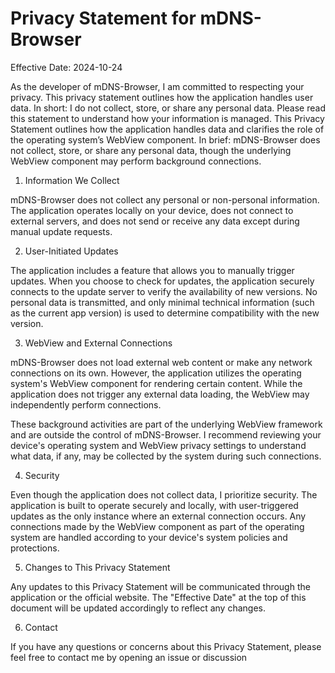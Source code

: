 # Privacy Statement for mDNS-Browser

Effective Date: 2024-10-24

As the developer of mDNS-Browser, I am committed to respecting your privacy. This privacy statement outlines how the application handles user data. In short: I do not collect, store, or share any personal data. Please read this statement to understand how your information is managed. This Privacy Statement outlines how the application handles data and clarifies the role of the operating system’s WebView component. In brief: mDNS-Browser does not collect, store, or share any personal data, though the underlying WebView component may perform background connections.

1. Information We Collect

mDNS-Browser does not collect any personal or non-personal information. The application operates locally on your device, does not connect to external servers, and does not send or receive any data except during manual update requests.

2. User-Initiated Updates

The application includes a feature that allows you to manually trigger updates. When you choose to check for updates, the application securely connects to the update server to verify the availability of new versions. No personal data is transmitted, and only minimal technical information (such as the current app version) is used to determine compatibility with the new version.

3. WebView and External Connections

mDNS-Browser does not load external web content or make any network connections on its own. However, the application utilizes the operating system's WebView component for rendering certain content. While the application does not trigger any external data loading, the WebView may independently perform connections.

These background activities are part of the underlying WebView framework and are outside the control of mDNS-Browser. I recommend reviewing your device's operating system and WebView privacy settings to understand what data, if any, may be collected by the system during such connections.

4. Security

Even though the application does not collect data, I prioritize security. The application is built to operate securely and locally, with user-triggered updates as the only instance where an external connection occurs. Any connections made by the WebView component as part of the operating system are handled according to your device's system policies and protections.

5. Changes to This Privacy Statement

Any updates to this Privacy Statement will be communicated through the application or the official website. The "Effective Date" at the top of this document will be updated accordingly to reflect any changes.

6. Contact

If you have any questions or concerns about this Privacy Statement, please feel free to contact me by opening an issue or discussion
